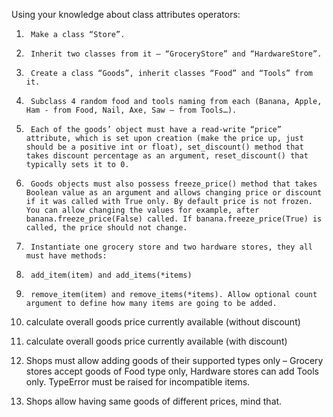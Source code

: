 Using your knowledge about class attributes operators:

1.      Make a class “Store”.

2.      Inherit two classes from it – “GroceryStore” and “HardwareStore”.

3.      Create a class “Goods”, inherit classes “Food” and “Tools” from it.

4.      Subclass 4 random food and tools naming from each (Banana, Apple, Ham - from Food, Nail, Axe, Saw – from Tools…).

5.      Each of the goods’ object must have a read-write “price” attribute, which is set upon creation (make the price up, just should be a positive int or float), set_discount() method that takes discount percentage as an argument, reset_discount() that typically sets it to 0.

6.      Goods objects must also possess freeze_price() method that takes Boolean value as an argument and allows changing price or discount if it was called with True only. By default price is not frozen. You can allow changing the values for example, after banana.freeze_price(False) called. If banana.freeze_price(True) is called, the price should not change.

7.      Instantiate one grocery store and two hardware stores, they all must have methods:

8.      add_item(item) and add_items(*items)

9.      remove_item(item) and remove_items(*items). Allow optional count argument to define how many items are going to be added.

10.   calculate overall goods price currently available (without discount)

11.   calculate overall goods price currently available (with discount)

12.   Shops must allow adding goods of their supported types only – Grocery stores accept goods of Food type only, Hardware stores can add Tools only.
TypeError must be raised for incompatible items.

13.   Shops allow having same goods of different prices, mind that.
